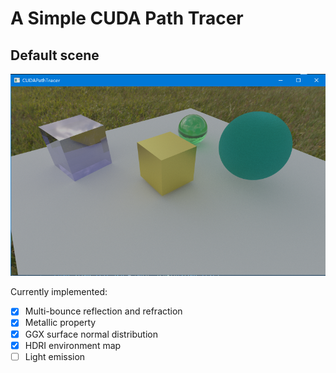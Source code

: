 # A Simple CUDA Path Tracer 

## Default scene

![tracerdefault](imgs/tracer01_default.png?raw=true)

Currently implemented:
 - [x] Multi-bounce reflection and refraction
 - [x] Metallic property
 - [x] GGX surface normal distribution
 - [x] HDRI environment map
 - [ ] Light emission
